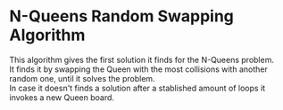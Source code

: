 # N-Queens Random Swapping Algorithm

This algorithm gives the first solution it finds for the N-Queens problem.  
It finds it by swapping the Queen with the most collisions with another random one, until it solves the problem.  
In case it doesn't finds a solution after a stablished amount of loops it invokes a new Queen board.  


